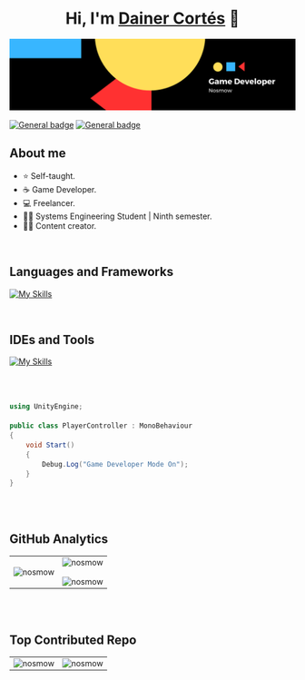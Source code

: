 <div align="center">
<h1 align="center">Hi, I'm <a href="https://www.linkedin.com/in/dainercortes/">Dainer Cortés</a> 👋</h1>
</div>
<img src="https://github.com/nosmow/nosmow/blob/main/img/_001.png?raw=true"/>

<!-- [![General badge](https://img.shields.io/badge/Portfolio-FFFFFF?style=for-the-badge&logo=badge&logoColor=black)](https://nosmow.com/)-->
 [![General badge](https://img.shields.io/badge/LinkedIn-0077B5?style=for-the-badge&logo=linkedin&logoColor=white)](https://www.linkedin.com/in/dainercortes/)
 [![General badge](https://img.shields.io/badge/Discord-7289da?style=for-the-badge&logo=discord&logoColor=white)](https://discord.com/users/_nosmow)

## About me

- ⭐ Self-taught.
- ☕ Game Developer.
- 💻 Freelancer.
- 🧑‍🎓 Systems Engineering Student | Ninth semester.
- 🧑‍🏫 Content creator.
<br>

## Languages and Frameworks

[![My Skills](https://skillicons.dev/icons?i=cs,dotnet,java,mysql)](https://skillicons.dev)

<br/>

## IDEs and Tools

[![My Skills](https://skillicons.dev/icons?i=unity,visualstudio,vscode,idea,git,github)](https://skillicons.dev)

<br/>
<br/>

```csharp
using UnityEngine;

public class PlayerController : MonoBehaviour
{
	void Start() 
	{
		Debug.Log("Game Developer Mode On");
	}
}
```

<br/>                                                                         
</div>
<br>

## GitHub Analytics

<table align="center" width="100%">
<tr border="none">
 <td width="50%" align="center">
  <img src="https://github-readme-stats.anuraghazra1.vercel.app/api/top-langs/?username=nosmow&theme=react&hide_border=false&no-bg=true&no-frame=true&langs_count=20" alt="nosmow"/>
 </td>
<td width="50%" align="center">
  <img src="https://github-readme-stats.vercel.app/api?username=nosmow&theme=react&show_icons=true&count_private=true" alt="nosmow"/>
  <br></br>
  <img src="https://github-readme-streak-stats.herokuapp.com/?user=nosmow&theme=react&hide_border=false" alt="nosmow"/> 
</td>
</tr>
</table>

<br></br>

 ## Top Contributed Repo

<table align="center" width="100%">
<tr border="none">
 <td width="50%" align="center">
  <img src="https://github-contributor-stats.vercel.app/api?username=nosmow&limit=5&theme=react&combine_all_yearly_contributions=true" alt="nosmow"/>   
 </td>
 <td width="50%" align="center">
  <img width="50%" src="https://user-images.githubusercontent.com/74038190/216656977-ef584e23-480a-4d1c-8c3f-7d045910ddc9.gif" alt="nosmow"/>
 </td>
</tr>
</table>
